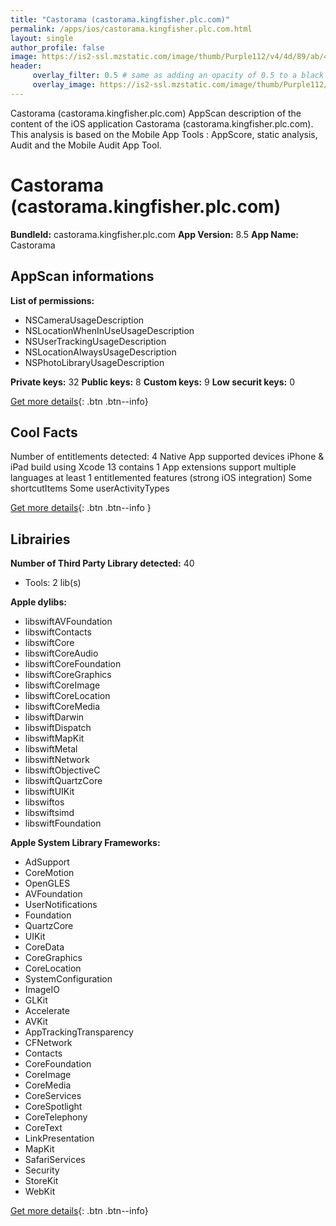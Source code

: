 ```yaml
---
title: "Castorama (castorama.kingfisher.plc.com)"
permalink: /apps/ios/castorama.kingfisher.plc.com.html
layout: single
author_profile: false
image: https://is2-ssl.mzstatic.com/image/thumb/Purple112/v4/4d/89/ab/4d89ab91-2d80-0ddb-6b63-42d95a499fa4/AppIcon-0-0-1x_U007emarketing-0-0-0-7-0-0-sRGB-0-0-0-GLES2_U002c0-512MB-85-220-0-0.png/512x512bb.jpg
header: 
     overlay_filter: 0.5 # same as adding an opacity of 0.5 to a black background
     overlay_image: https://is2-ssl.mzstatic.com/image/thumb/Purple112/v4/4d/89/ab/4d89ab91-2d80-0ddb-6b63-42d95a499fa4/AppIcon-0-0-1x_U007emarketing-0-0-0-7-0-0-sRGB-0-0-0-GLES2_U002c0-512MB-85-220-0-0.png/512x512bb.jpg
---
```

Castorama (castorama.kingfisher.plc.com) AppScan description of the content of the iOS application Castorama (castorama.kingfisher.plc.com). This analysis is based on the Mobile App Tools : AppScore, static analysis, Audit and the Mobile Audit App Tool.

# Castorama (castorama.kingfisher.plc.com)

**BundleId:** castorama.kingfisher.plc.com
**App Version:** 8.5
**App Name:** Castorama


## AppScan informations 

**List of permissions:** 
- NSCameraUsageDescription
- NSLocationWhenInUseUsageDescription
- NSUserTrackingUsageDescription
- NSLocationAlwaysUsageDescription
- NSPhotoLibraryUsageDescription
  
  
**Private keys:** 32
**Public keys:** 8
**Custom keys:** 9
**Low securit keys:** 0
  
[Get more details](/pricing.html){: .btn .btn--info}

## Cool Facts

Number of entitlements detected: 4
Native App
supported devices iPhone & iPad
build using Xcode 13
contains 1 App extensions
support multiple languages
at least 1 entitlemented features (strong iOS integration)
Some shortcutItems 
Some userActivityTypes
  
[Get more details](/pricing.html){: .btn .btn--info }

## Librairies 
**Number of Third Party Library detected:** 40
- Tools: 2 lib(s)


**Apple dylibs:**
- libswiftAVFoundation
- libswiftContacts
- libswiftCore
- libswiftCoreAudio
- libswiftCoreFoundation
- libswiftCoreGraphics
- libswiftCoreImage
- libswiftCoreLocation
- libswiftCoreMedia
- libswiftDarwin
- libswiftDispatch
- libswiftMapKit
- libswiftMetal
- libswiftNetwork
- libswiftObjectiveC
- libswiftQuartzCore
- libswiftUIKit
- libswiftos
- libswiftsimd
- libswiftFoundation


**Apple System Library Frameworks:**
- AdSupport
- CoreMotion
- OpenGLES
- AVFoundation
- UserNotifications
- Foundation
- QuartzCore
- UIKit
- CoreData
- CoreGraphics
- CoreLocation
- SystemConfiguration
- ImageIO
- GLKit
- Accelerate
- AVKit
- AppTrackingTransparency
- CFNetwork
- Contacts
- CoreFoundation
- CoreImage
- CoreMedia
- CoreServices
- CoreSpotlight
- CoreTelephony
- CoreText
- LinkPresentation
- MapKit
- SafariServices
- Security
- StoreKit
- WebKit


  
[Get more details](/pricing.html){: .btn .btn--info}

